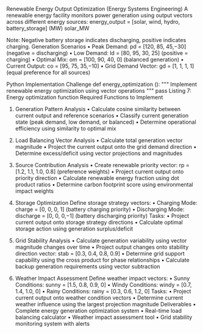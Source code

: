 Renewable Energy Output Optimization (Energy Systems Engineering)
A renewable energy facility monitors power generation using output vectors across different
energy sources:
energy_output  = [solar, wind, hydro, battery_storage] (MW)
solar_MW

Note: Negative battery storage indicates discharging, positive indicates charging.
Generation Scenarios
  • Peak Demand: pd = [120, 85, 45,−30] (negative = discharging)
  • Low Demand: ld = [80, 95, 30, 25] (positive = charging)
  • Optimal Mix: om = [100, 90, 40, 0] (balanced generation)
  • Current Output: co = [95, 75, 35,−10]
  • Grid Demand Vector: gd = [1, 1, 1, 1] (equal preference for all sources)

Python Implementation Challenge
def energy_optimization ():
  """
  Implement renewable energy optimization using vector operations
  """
pass
Listing 7: Energy optimization function
Required Functions to Implement
1. Generation Pattern Analysis
  • Calculate cosine similarity between current output and reference scenarios
  • Classify current generation state (peak demand, low demand, or balanced)
  • Determine operational efficiency using similarity to optimal mix
2. Load Balancing Vector Analysis
  • Calculate total generation vector magnitude
  • Project the current output onto the grid demand direction
  • Determine excess/deficit using vector projections and magnitudes

3. Source Contribution Analysis
  • Create renewable priority vector: rp = [1.2, 1.1, 1.0, 0.8] (preference weights)
  • Project current output onto priority direction
  • Calculate renewable energy fraction using dot product ratios
  • Determine carbon footprint score using environmental impact weights
4. Storage Optimization
  Define storage strategy vectors:
  • Charging Mode: charge = [0, 0, 0, 1] (battery charging priority)
  • Discharging Mode: discharge = [0, 0, 0,−1] (battery discharging priority)
  Tasks:
  • Project current output onto storage strategy directions
  • Calculate optimal storage action using generation surplus/deficit
5. Grid Stability Analysis
  • Calculate generation variability using vector magnitude changes over time
  • Project output changes onto stability direction vector: stab = [0.3, 0.4, 0.8, 0.9]
  • Determine grid support capability using the cross product for phase relationships
  • Calculate backup generation requirements using vector subtraction
6. Weather Impact Assessment
  Define weather impact vectors:
  • Sunny Conditions: sunny = [1.5, 0.8, 0.9, 0]
  • Windy Conditions: windy = [0.7, 1.4, 1.0, 0]
  • Rainy Conditions: rainy = [0.3, 0.6, 1.2, 0]
  Tasks:
  • Project current output onto weather condition vectors
  • Determine current weather influence using the largest projection magnitude
  Deliverables
    • Complete energy generation optimization system
    • Real-time load balancing calculator
    • Weather impact assessment tool
    • Grid stability monitoring system with alerts
